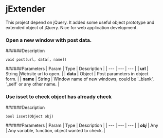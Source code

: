 # jExtender
This project depend on jQuery. It added some useful object prototype and extended object of jQuery. Nice for web application development.

### Open a new window with post data.
######Description
```
void post(url, data[, name])
```
######Parameters
| Param | Type | Description |
| --- | --- | --- |
| **url** | String |Website url to open. |
| **data** | Object | Post parameters in object form. |
| **name** | String | Window name of new windows, could be '_blank', '_self' or any other name. |

### Use isset to check object has already check
######Description
```
bool isset(Object obj)
```
######Parameters
| Param | Type | Description |
| --- | --- | --- |
| ***obj*** | Any | Any variable, function, object wanted to check. |






